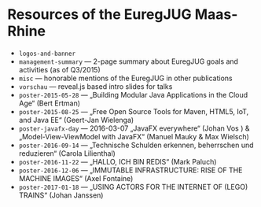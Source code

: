 Resources of the EuregJUG Maas-Rhine
====================================

- `logos-and-banner`
- `management-summary` — 2-page summary about EuregJUG goals and activities (as of Q3/2015)
- `misc` — honorable mentions of the EuregJUG in other publications
- `vorschau` — reveal.js based intro slides for talks
- `poster-2015-05-28` — „Building Modular Java Applications in the Cloud Age“ (Bert Ertman)
- `poster-2015-08-25` — „Free Open Source Tools for Maven, HTML5, IoT, and Java EE“ (Geert-Jan Wielenga)
- `poster-javafx-day` — 2016-03-07 „JavaFX everywhere“ (Johan Vos ) & „Model-View-ViewModel with JavaFX“ (Manuel Mauky & Max Wielsch)
- `poster-2016-09-14` — „Technische Schulden erkennen, beherrschen und reduzieren“ (Carola Lilienthal)
- `poster-2016-11-22` — „HALLO, ICH BIN REDIS“ (Mark Paluch)
- `poster-2016-12-06` — „IMMUTABLE INFRASTRUCTURE: RISE OF THE MACHINE IMAGES“ (Axel Fontaine)
- `poster-2017-01-18` — „USING ACTORS FOR THE INTERNET OF (LEGO) TRAINS“ (Johan Janssen)
